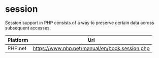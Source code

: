 # session

Session support in PHP consists of a way to preserve certain data across subsequent accesses.

| Platform | Url                                                              |
|----------|------------------------------------------------------------------|
| PHP.net  | https://www.php.net/manual/en/book.session.php                   |
